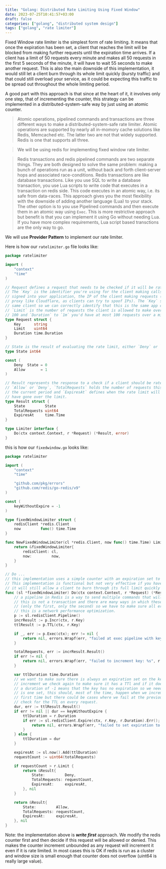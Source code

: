 ```yaml
---
title: "Golang: Distributed Rate Limiting Using Fixed Window"
date: 2023-07-25T10:41:57+03:00
draft: false 
categories: ["golang", "distributed system design"]
tags: ["golang", "rate limiter"]
---
```


Fixed Window rate limiter is the simplest form of rate limiting. It means that once the expiration has been set, a client that reaches the limit will be blocked from making further requests until the expiration time arrives. If a client has a limit of 50 requests every minute and makes all 50 requests in the first 5 seconds of the minute, it will have to wait 55 seconds to make another request. This is also the main downside of this implementation, it would still let a client burn through its whole limit quickly (bursty traffic) and that could still overload your service, as it could be expecting this traffic to be spread out throughout the whole limiting period.

A good part with this approach is that since at the heart of it, it involves only one step, that of incrementing the counter, this strategy can be implemented in a distributed-system-safe way by just using an atomic counter.
> Atomic operations, pipelined commands and transactions are three different ways to make a distributed-system-safe rate limiter. Atomic operations are supported by nearly all in-momory cache solutions like Redis, Memcached etc. The latter two are not that widely supported. Redis is one that supports all three. 

> We will be using redis for implementing fixed window rate limiter. 

> Redis transactions and redis pipelined commands are two separate things. They are both designed to solve the same problem: making a bunch of operations run as a unit, without back and forth client-server hops and associated race-conditions. Redis transactions are like database transactions. Like you use SQL to write a database transaction, you use Lua scripts to write code that executes in a transaction on redis side. This code executes in an atomic way, i.e. its safe from data-races. This approach gives you the most flexibility with the downside of adding another language (Lua) to your stack. The other option is to you use Pipelined commands and then execute them in an atomic way using `Exec`. This is more restrictive approach but benefit is that you can implement it using Go without needing Lua. If you have more complex requirements, Lua script based transctions are the only way to go. 

We will use  **Provider Pattern** to implement our rate limiter.

Here is how our `ratelimiter.go` file looks like:

```go
package ratelimiter

import (
	"context"
	"time"
)

// Request defines a request that needs to be checked if it will be rate-limited or not.
// The `Key` is the identifier you're using for the client making calls. This could be a user/account ID if the user is
// signed into your application, the IP of the client making requests (this might not be reliable if you're not behind a
// proxy like Cloudflare, as clients can try to spoof IPs). The `Key` should be the same for multiple calls of the
// same client so we can correctly identify that this is the same app calling anywhere.
// `Limit` is the number of requests the client is allowed to make over the `Duration` period. If you set this to
// 100 and `Duration` to `1m` you'd have at most 100 requests over a minute.
type Request struct {
	Key      string
	Limit    uint64
	Duration time.Duration
}

// State is the result of evaluating the rate limit, either `Deny` or `Allow` a request.
type State int64

const (
	Deny  State = 0
	Allow       = 1
)

// Result represents the response to a check if a client should be rate-limited or not. The `State` will be either
// `Allow` or `Deny`, `TotalRequests` holds the number of requests this specific caller has already made over
// the current period and `ExpiresAt` defines when the rate limit will expire/roll over for clients that
// have gone over the limit.
type Result struct {
	State         State
	TotalRequests uint64
	ExpiresAt     time.Time
}

type Limiter interface {
	Do(ctx context.Context, r *Request) (*Result, error)
}

```

this is how our `fixedwindow.go` looks like:
```go
package ratelimiter

import (
	"context"
	"time"

	"github.com/pkg/errors"
	"github.com/redis/go-redis/v9"
)

const (
	keyWithoutExpire = -1
)

type fixedWindowLimiter struct {
	redisClient *redis.Client
	now         func() time.Time
}

func NewFixedWindowLimiter(cl *redis.Client, now func() time.Time) Limiter {
	return &fixedWindowLimiter{
		redisClient: cl,
		now:         now,
	}
}

// Do ...
// this implementation uses a simple counter with an expiration set to the rate limit duration.
// This implementation is functional but not very effective if you have to deal with bursty traffic as
// it will still allow a client to burn through its full limit quickly once the key expires.
func (sl *fixedWindowLimiter) Do(ctx context.Context, r *Request) (*Result, error) {
	// a pipeline in Redis is a way to send multiple commands that will all be run together.
	// this is not a transaction and there are many ways in which these commands could fail
	// (only the first, only the second) so we have to make sure all errors are handled,
	// this is a network performance optimization.
	p := sl.redisClient.Pipeline()
	incrResult := p.Incr(ctx, r.Key)
	ttlResult := p.TTL(ctx, r.Key)

	if _, err := p.Exec(ctx); err != nil {
		return nil, errors.Wrapf(err, "failed at exec pipeline with key: %s", r.Key)
	}

	totalRequests, err := incrResult.Result()
	if err != nil {
		return nil, errors.Wrapf(err, "failed to increment key: %s", r.Key)
	}

	var ttlDuration time.Duration
	// we want to make sure there is always an expiration set on the key, so on every
	// increment we check again to make sure it has a TTl and if it doesn't we add one.
	// a duration of -1 means that the key has no expiration so we need to make sure there
	// is one set, this should, most of the time, happen when we increment for the
	// first time but there could be cases where we fail at the previous commands so we should
	// check for the TTL on every request.
	dur, err := ttlResult.Result()
	if err != nil || dur == keyWithoutExpire {
		ttlDuration = r.Duration
		if err := sl.redisClient.Expire(ctx, r.Key, r.Duration).Err(); err != nil {
			return nil, errors.Wrapf(err, "failed to set expiration to key: %s", r.Key)
		}
	} else {
		ttlDuration = dur
	}

	expiresAt := sl.now().Add(ttlDuration)
	requestCount := uint64(totalRequests)

	if requestCount > r.Limit {
		return &Result{
			State:         Deny,
			TotalRequests: requestCount,
			ExpiresAt:     expiresAt,
		}, nil
	}

	return &Result{
		State:         Allow,
		TotalRequests: requestCount,
		ExpiresAt:     expiresAt,
	}, nil
}
```

Note: the implementation above is ***write first*** approach. We modify the redis counter first and then decide if this request will be allowed or denied. This makes the counter increment unbounded as any request will increment it even if it is rate limited. In most cases this is OK if redis is run as a cluster and window size is small enough that counter does not overflow (uint64 is really large value).
